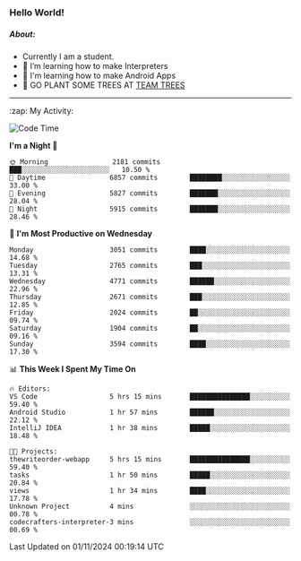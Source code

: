 ### Hello World!

##### About:
- Currently I am a student.
- 🌱 I’m learning how to make Interpreters
- 🌱 I'm learning how to make Android Apps
- 🌱 GO PLANT SOME TREES AT [TEAM TREES](https://teamtrees.org/)

---
  <summary>:zap: My Activity:</summary>
  
<!--START_SECTION:waka-->
![Code Time](http://img.shields.io/badge/Code%20Time-1%2C557%20hrs-blue)

**I'm a Night 🦉** 

```text
🌞 Morning                2181 commits        ███░░░░░░░░░░░░░░░░░░░░░░   10.50 % 
🌆 Daytime                6857 commits        ████████░░░░░░░░░░░░░░░░░   33.00 % 
🌃 Evening                5827 commits        ███████░░░░░░░░░░░░░░░░░░   28.04 % 
🌙 Night                  5915 commits        ███████░░░░░░░░░░░░░░░░░░   28.46 % 
```
📅 **I'm Most Productive on Wednesday** 

```text
Monday                   3051 commits        ████░░░░░░░░░░░░░░░░░░░░░   14.68 % 
Tuesday                  2765 commits        ███░░░░░░░░░░░░░░░░░░░░░░   13.31 % 
Wednesday                4771 commits        ██████░░░░░░░░░░░░░░░░░░░   22.96 % 
Thursday                 2671 commits        ███░░░░░░░░░░░░░░░░░░░░░░   12.85 % 
Friday                   2024 commits        ██░░░░░░░░░░░░░░░░░░░░░░░   09.74 % 
Saturday                 1904 commits        ██░░░░░░░░░░░░░░░░░░░░░░░   09.16 % 
Sunday                   3594 commits        ████░░░░░░░░░░░░░░░░░░░░░   17.30 % 
```


📊 **This Week I Spent My Time On** 

```text
🔥 Editors: 
VS Code                  5 hrs 15 mins       ███████████████░░░░░░░░░░   59.40 % 
Android Studio           1 hr 57 mins        ██████░░░░░░░░░░░░░░░░░░░   22.12 % 
IntelliJ IDEA            1 hr 38 mins        █████░░░░░░░░░░░░░░░░░░░░   18.48 % 

🐱‍💻 Projects: 
thewriteorder-webapp     5 hrs 15 mins       ███████████████░░░░░░░░░░   59.40 % 
tasks                    1 hr 50 mins        █████░░░░░░░░░░░░░░░░░░░░   20.84 % 
views                    1 hr 34 mins        ████░░░░░░░░░░░░░░░░░░░░░   17.78 % 
Unknown Project          4 mins              ░░░░░░░░░░░░░░░░░░░░░░░░░   00.78 % 
codecrafters-interpreter-3 mins              ░░░░░░░░░░░░░░░░░░░░░░░░░   00.69 % 
```


 Last Updated on 01/11/2024 00:19:14 UTC
<!--END_SECTION:waka-->

